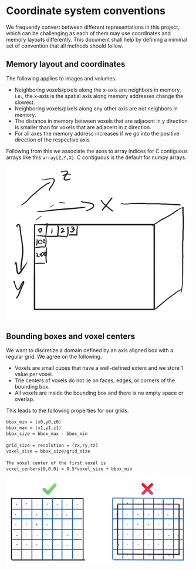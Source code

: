 # Coordinate system conventions

We frequently convert between different representations in this project, which can be challenging as each of them may use coordinates and memory layouts differently.
This document shall help by defining a minimal set of convention that all methods should follow.


## Memory layout and coordinates
The following applies to images and volumes.

- Neighboring voxels/pixels along the x-axis are neighbors in memory, i.e., the x-axis is the spatial axis along memory addresses change the slowest.
- Neighboring voxels/pixels along any other axis are not neighbors in memory.
- The distance in memory between voxels that are adjacent in y direction is smaller than for voxels that are adjacent in z direction.
- For all axes the memory address increases if we go into the positive direction of the respective axis

Following from this we associate the axes to array indices for C contiguous arrays like this `array[Z,Y,X]`. C contiguous is the default for numpy arrays.

![Memory layout and spatial axes](/media/memory_dims.png "Memory layout and spatial axes")


## Bounding boxes and voxel centers
We want to discretize a domain defined by an axis aligned box with a regular grid.
We agree on the following.

- Voxels are small cubes that have a well-defined extent and we store 1 value per voxel. 
- The centers of voxels do not lie on faces, edges, or corners of the bounding box. 
- All voxels are inside the bounding box and there is no empty space or overlap.

This leads to the following properties for our grids.
```
bbox_min = (x0,y0,z0)
bbox_max = (x1,y1,z1)
bbox_size = bbox_max - bbox_min

grid_size = resolution = (rx,ry,rz)
voxel_size = bbox_size/grid_size

The voxel center of the first voxel is
voxel_centers[0,0,0] = 0.5*voxel_size + bbox_min
```

![Bounding box with voxel centers example](/media/bounding_box_and_grid.png "Bounding box with voxel centers example")

